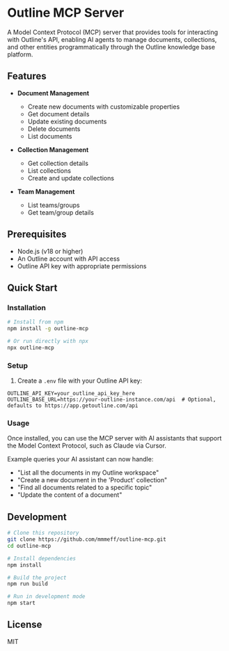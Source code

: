 # Outline MCP Server

A Model Context Protocol (MCP) server that provides tools for interacting with Outline's API, enabling AI agents to manage documents, collections, and other entities programmatically through the Outline knowledge base platform.

## Features

- **Document Management**
  - Create new documents with customizable properties
  - Get document details
  - Update existing documents
  - Delete documents
  - List documents

- **Collection Management**
  - Get collection details
  - List collections
  - Create and update collections

- **Team Management**
  - List teams/groups
  - Get team/group details

## Prerequisites

- Node.js (v18 or higher)
- An Outline account with API access
- Outline API key with appropriate permissions

## Quick Start

### Installation

```bash
# Install from npm
npm install -g outline-mcp

# Or run directly with npx
npx outline-mcp
```

### Setup

1. Create a `.env` file with your Outline API key:

```
OUTLINE_API_KEY=your_outline_api_key_here
OUTLINE_BASE_URL=https://your-outline-instance.com/api  # Optional, defaults to https://app.getoutline.com/api
```

### Usage

Once installed, you can use the MCP server with AI assistants that support the Model Context Protocol, such as Claude via Cursor.

Example queries your AI assistant can now handle:

- "List all the documents in my Outline workspace"
- "Create a new document in the 'Product' collection"
- "Find all documents related to a specific topic"
- "Update the content of a document"

## Development

```bash
# Clone this repository
git clone https://github.com/mmmeff/outline-mcp.git
cd outline-mcp

# Install dependencies
npm install

# Build the project
npm run build

# Run in development mode
npm start
```

## License

MIT 
